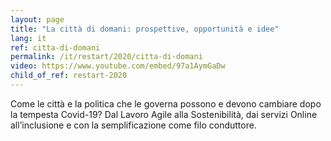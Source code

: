 ```yaml
---
layout: page
title: "La città di domani: prospettive, opportunità e idee"
lang: it
ref: citta-di-domani
permalink: /it/restart/2020/citta-di-domani
video: https://www.youtube.com/embed/97a1AymGaDw
child_of_ref: restart-2020
---
```


Come le città e la politica che le governa possono e devono cambiare dopo la tempesta Covid-19? Dal Lavoro Agile alla Sostenibilità, dai servizi Online all’inclusione e con la semplificazione come filo conduttore.
